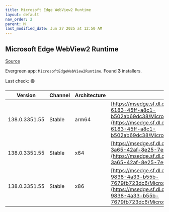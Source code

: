 ```yaml
---
title: Microsoft Edge WebView2 Runtime
layout: default
nav_order: 2
parent: M
last_modified_date: Jun 27 2025 at 12:50 AM
---
```


## Microsoft Edge WebView2 Runtime

[Source](https://developer.microsoft.com/en-us/microsoft-edge/webview2/)

Evergreen app: `MicrosoftEdgeWebView2Runtime`. Found **3** installers.

Last check: 🟢

| Version       | Channel | Architecture | URI                                                                                                                                                                                                                                                                                                                            |
| ------------- | ------- | ------------ | ------------------------------------------------------------------------------------------------------------------------------------------------------------------------------------------------------------------------------------------------------------------------------------------------------------------------------ |
| 138.0.3351.55 | Stable  | arm64        | [https://msedge.sf.dl.delivery.mp.microsoft.com/filestreamingservice/files/dfec9653-6183-45ff-a8c1-b502ab69dc38/MicrosoftEdgeWebView2RuntimeInstallerARM64.exe](https://msedge.sf.dl.delivery.mp.microsoft.com/filestreamingservice/files/dfec9653-6183-45ff-a8c1-b502ab69dc38/MicrosoftEdgeWebView2RuntimeInstallerARM64.exe) |
| 138.0.3351.55 | Stable  | x64          | [https://msedge.sf.dl.delivery.mp.microsoft.com/filestreamingservice/files/cc09d8dc-3a65-42af-8e25-7e606b6e33a6/MicrosoftEdgeWebView2RuntimeInstallerX64.exe](https://msedge.sf.dl.delivery.mp.microsoft.com/filestreamingservice/files/cc09d8dc-3a65-42af-8e25-7e606b6e33a6/MicrosoftEdgeWebView2RuntimeInstallerX64.exe)     |
| 138.0.3351.55 | Stable  | x86          | [https://msedge.sf.dl.delivery.mp.microsoft.com/filestreamingservice/files/1287e20d-9838-4a33-b55b-7679fb723dc6/MicrosoftEdgeWebView2RuntimeInstallerX86.exe](https://msedge.sf.dl.delivery.mp.microsoft.com/filestreamingservice/files/1287e20d-9838-4a33-b55b-7679fb723dc6/MicrosoftEdgeWebView2RuntimeInstallerX86.exe)     |
